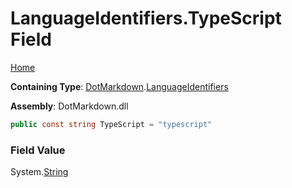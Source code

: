 # LanguageIdentifiers\.TypeScript Field

[Home](../../../README.md)

**Containing Type**: [DotMarkdown](../../README.md)\.[LanguageIdentifiers](../README.md)

**Assembly**: DotMarkdown\.dll

```csharp
public const string TypeScript = "typescript"
```

### Field Value

System\.[String](https://docs.microsoft.com/en-us/dotnet/api/system.string)